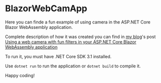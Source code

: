 # BlazorWebCamApp
Here you can finde a fun example of using camera in the ASP.NET Core Blazor WebAssembly application.

Complete description of how it was created you can find in [my blog](https://romansimuta.com/)'s post [Using a web camera with fun filters in your ASP.NET Core Blazor WebAssembly application](https://romansimuta.com/posts/using-a-web-camera-with-fun-filters-in-your-asp-net-core-blazor-webassembly-application/)

To run it, you must have .NET Core SDK 3.1 installed.

Use `dotnet run` to run the application or `dotnet build` to compile it.

Happy coding!  
